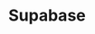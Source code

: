 ---
created: '2025-09-16T15:05:15.652443'
modified: '2025-09-18T06:32:12.392036'
ship_factor: 5
subtype: mcp-servers
tags: []
title: Supabase
type: tool
version: 1
---